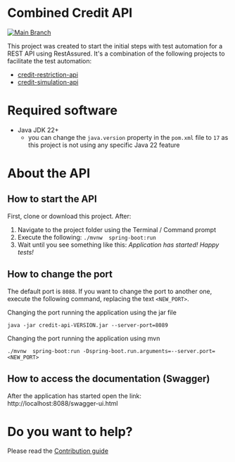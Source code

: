 # Combined Credit API

[![Main Branch](https://github.com/eliasnogueira/credit-api/actions/workflows/main.yml/badge.svg)](https://github.com/eliasnogueira/credit-api/actions/workflows/main.yml)

This project was created to start the initial steps with test automation for a REST API using RestAssured.
It's a combination of the following projects to facilitate the test automation:

* [credit-restriction-api](https://github.com/eliasnogueira/credit-restriction-api)
* [credit-simulation-api](https://github.com/eliasnogueira/credit-simulation-api)

# Required software

* Java JDK 22+
    * you can change the `java.version` property in the `pom.xml` file to `17` as this project is not using any specific
      Java 22 feature

# About the API

## How to start the API

First, clone or download this project. After:

1. Navigate to the project folder using the Terminal / Command prompt
2. Execute the following: `./mvnw  spring-boot:run`
3. Wait until you see something like this: _Application has started! Happy tests!_

## How to change the port

The default port is `8088`.
If you want to change the port to another one, execute the following command, replacing the text `<NEW_PORT>`.

Changing the port running the application using the jar file

```shell
java -jar credit-api-VERSION.jar --server-port=8089
```

Changing the port running the application using mvn

```shell
./mvnw  spring-boot:run -Dspring-boot.run.arguments=--server.port=<NEW_PORT>
```

## How to access the documentation (Swagger)

After the application has started open the link: http://localhost:8088/swagger-ui.html

# Do you want to help?

Please read the [Contribution guide](CONTRIBUTING.md)
